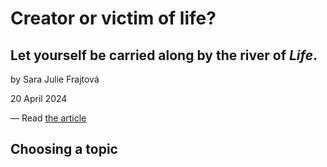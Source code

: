 # Creator or victim of life? #
## Let yourself be carried along by the river of _Life_. ##

by Sara Julie Frajtová

20 April 2024

— Read [the article](./index.md) <!-- index.md -->

## Choosing a topic

<!-- Treat this as the case study to your article/talk/presentation. Document, discuss, and show your process (mind maps, chunking, draft and revised content, presenter notes, links to resources, etc.) -->
<!-- Preparing a conference talk: https://adactio.com/journal/14363 -->
